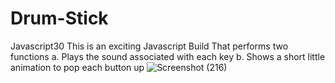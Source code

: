 # Drum-Stick
Javascript30
This is an exciting Javascript Build That performs two functions
a. Plays the sound associated with each key
b. Shows a short little animation to pop each button up
![Screenshot (216)](https://user-images.githubusercontent.com/47523351/147693846-3dcbd3eb-611c-4ac2-b29c-86a85eeea0c5.png)
